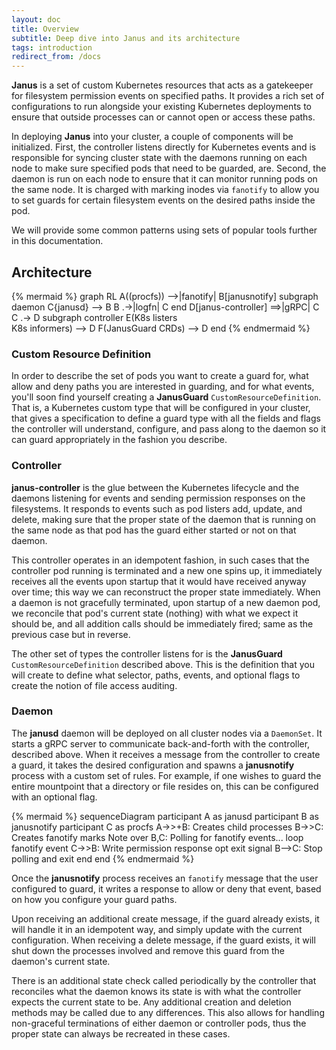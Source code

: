 ```yaml
---
layout: doc
title: Overview
subtitle: Deep dive into Janus and its architecture
tags: introduction
redirect_from: /docs
---
```


**Janus** is a set of custom Kubernetes resources that acts as a gatekeeper for
filesystem permission events on specified paths. It provides a rich set of
configurations to run alongside your existing Kubernetes deployments to ensure
that outside processes can or cannot open or access these paths.

In deploying **Janus** into your cluster, a couple of components will be
initialized. First, the controller listens directly for Kubernetes events and
is responsible for syncing cluster state with the daemons running on each node
to make sure specified pods that need to be guarded, are. Second, the daemon is
run on each node to ensure that it can monitor running pods on the same node.
It is charged with marking inodes via `fanotify` to allow you to set guards for
certain filesystem events on the desired paths inside the pod.

We will provide some common patterns using sets of popular tools further in
this documentation.

## Architecture

{% mermaid %}
graph RL
    A((procfs)) -->|fanotify| B[janusnotify]
    subgraph daemon
    C{janusd} --> B
    B .->|logfn| C
    end
    D[janus-controller] ==>|gRPC| C
    C .-> D
    subgraph controller
    E(K8s listers<br />K8s informers) --> D
    F(JanusGuard CRDs) --> D
    end
{% endmermaid %}

### Custom Resource Definition

In order to describe the set of pods you want to create a guard for, what
allow and deny paths you are interested in guarding, and for what events,
you'll soon find yourself creating a **JanusGuard**
`CustomResourceDefinition`. That is, a Kubernetes custom type that will be
configured in your cluster, that gives a specification to define a guard type
with all the fields and flags the controller will understand, configure, and
pass along to the daemon so it can guard appropriately in the fashion you
describe.

### Controller

**janus-controller** is the glue between the Kubernetes lifecycle and the
daemons listening for events and sending permission responses on the
filesystems. It responds to events such as pod listers add, update, and delete,
making sure that the proper state of the daemon that is running on the same
node as that pod has the guard either started or not on that daemon.

This controller operates in an idempotent fashion, in such cases that the
controller pod running is terminated and a new one spins up, it immediately
receives all the events upon startup that it would have received anyway over
time; this way we can reconstruct the proper state immediately. When a daemon
is not gracefully terminated, upon startup of a new daemon pod, we reconcile
that pod's current state (nothing) with what we expect it should be, and
all addition calls should be immediately fired; same as the previous case but
in reverse.

The other set of types the controller listens for is the **JanusGuard**
`CustomResourceDefinition` described above. This is the definition that you
will create to define what selector, paths, events, and optional flags to
create the notion of file access auditing.


### Daemon

The **janusd** daemon will be deployed on all cluster nodes via a `DaemonSet`.
It starts a gRPC server to communicate back-and-forth with the controller,
described above. When it receives a message from the controller to create a
guard, it takes the desired configuration and spawns a **janusnotify** process
with a custom set of rules. For example, if one wishes to guard the entire
mountpoint that a directory or file resides on, this can be configured with an
optional flag.

{% mermaid %}
sequenceDiagram
    participant A as janusd
    participant B as janusnotify
    participant C as procfs
    A->>+B: Creates child processes
    B->>C: Creates fanotify marks
    Note over B,C: Polling for fanotify events...
    loop fanotify event
      C->>B: Write permission response
      opt exit signal
          B-->C: Stop polling and exit
      end
    end
{% endmermaid %}

Once the **janusnotify** process receives an `fanotify` message that the user
configured to guard, it writes a response to allow or deny that event, based on
how you configure your guard paths.

Upon receiving an additional create message, if the guard already exists, it
will handle it in an idempotent way, and simply update with the current
configuration. When receiving a delete message, if the guard exists, it will
shut down the processes involved and remove this guard from the daemon's
current state.

There is an additional state check called periodically by the controller that
reconciles what the daemon knows its state is with what the controller expects
the current state to be. Any additional creation and deletion methods may be
called due to any differences. This also allows for handling non-graceful
terminations of either daemon or controller pods, thus the proper state can
always be recreated in these cases.
